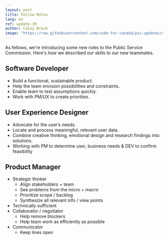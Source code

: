 ```yaml
---
layout: post
title: Fellow Roles
lang: en
ref: update-10
author: Caley Brock
image: "https://raw.githubusercontent.com/code-for-canada/psc-updates/master/images/preview-pics/fellows.png"
---
```


As fellows, we're introducing some new roles to the Public Service Commission. Here's how we described our skills to our new teammates.

## Software Developer

- Build a functional, sustainable product.
- Help the team envision possibilities and constraints.
- Enable team to test assumptions quickly.
- Work with PM/UX to create priorities.

## User Experience Designer

- Advocate for the user’s needs.
- Locate and process meaningful, relevant user data.
- Combine creative thinking, emotional design and research findings into solutions.
- Working with PM to determine user, business needs & DEV to confirm feasibility 

## Product Manager

- Strategic thinker
  - Align stakeholders + team
  - See problems from the micro + macro 
  - Prioritize scope / backlog
  - Synthesize all relevant info / view points
- Technically sufficient
- Collaborator / negotiator
  - Help remove blockers
  - Help team work as efficiently as possible
- Communicator
  - Keep lines open

